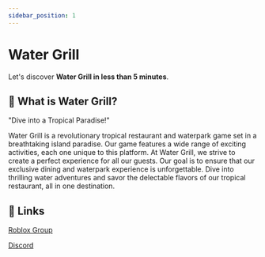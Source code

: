 ```yaml
---
sidebar_position: 1
---
```


# Water Grill
Let's discover **Water Grill in less than 5 minutes**.

## 🌊 What is Water Grill?

"Dive into a Tropical Paradise!"

Water Grill is a revolutionary tropical restaurant and waterpark game set in a breathtaking island paradise. Our game features a wide range of exciting activities, each one unique to this platform. At Water Grill, we strive to create a perfect experience for all our guests. Our goal is to ensure that our exclusive dining and waterpark experience is unforgettable. Dive into thrilling water adventures and savor the delectable flavors of our tropical restaurant, all in one destination.

## 🔗 Links
[Roblox Group](https://watergrill.co/group)

[Discord](https://watergrill.co/discord)


